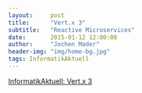 ```yaml
---
layout:     post
title:      "Vert.x 3"
subtitle:   "Reactive Microservices"
date:       2015-01-12 12:00:00
author:     "Jochen Mader"
header-img: "img/home-bg.jpg"
tags: InformatikAktuell
---
```

[InformatikAktuell: Vert.x 3](http://www.informatik-aktuell.de/entwicklung/programmiersprachen/vertx-3-reactive-microservices.html)

